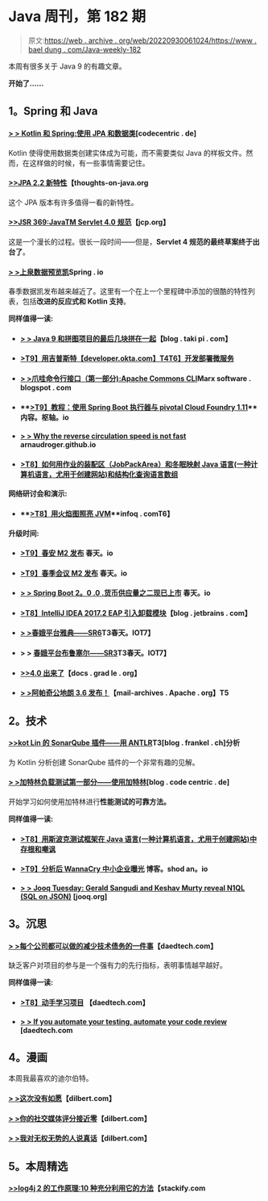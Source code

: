 # Java 周刊，第 182 期

> 原文:[https://web . archive . org/web/20220930061024/https://www . bael dung . com/Java-weekly-182](https://web.archive.org/web/20220930061024/https://www.baeldung.com/java-weekly-182)

本周有很多关于 Java 9 的有趣文章。

**开始了……**

## **1。Spring 和 Java**

#### [**> > Kotlin 和 Spring:使用 JPA 和数据类**](https://web.archive.org/web/20221129001920/https://blog.codecentric.de/en/2017/06/kotlin-spring-working-jpa-data-classes/)[codecentric . de]

Kotlin 使得使用数据类创建实体成为可能，而不需要类似 Java 的样板文件。然而，在这样做的时候，有一些事情需要记住。

#### [**>>JPA 2.2 新特性**](https://web.archive.org/web/20221129001920/https://www.thoughts-on-java.org/whats-new-in-jpa-2-2/)【thoughts-on-java.org

这个 JPA 版本有许多值得一看的新特性。

#### [**>>JSR 369:JavaTM Servlet 4.0 规范**](https://web.archive.org/web/20221129001920/https://jcp.org/en/jsr/detail?id=369)【jcp.org】

这是一个漫长的过程。很长一段时间——但是，**Servlet 4 规范的最终草案终于出台了**。

#### [**> >上泉数据预览凯**](https://web.archive.org/web/20221129001920/https://spring.io/blog/2017/06/20/a-preview-on-spring-data-kay)Spring . io

春季数据凯发布越来越近了。这里有一个在上一个里程碑中添加的很酷的特性列表，包括**改进的反应式和 Kotlin 支持**。

**同样值得一读:**

*   #### [**> > Java 9 和拼图项目的最后几块拼在一起**](https://web.archive.org/web/20221129001920/http://blog.takipi.com/the-final-pieces-of-java-9-and-project-jigsaw-are-coming-together/)【blog . taki pi . com】

*   #### [**>T9】用吉普斯特**【developer.okta.com】T4T6】开发部署微服务](https://web.archive.org/web/20221129001920/https://developer.okta.com/blog/2017/06/20/develop-microservices-with-jhipster)

*   #### [**> >爪哇命令行接口（第一部分):Apache Commons CLI**](https://web.archive.org/web/20221129001920/https://marxsoftware.blogspot.com/2017/06/apache-commons-cli.html)Marx software . blogspot . com

*   #### **[>T9】教程：使用 Spring Boot 执行器与 pivotal Cloud Foundry 1.11](https://web.archive.org/web/20221129001920/https://content.pivotal.io/blog/using-spring-boot-actuator-integrations-with-pivotal-cloud-foundry-111)**内容。枢轴。io

*   #### **[> > Why the reverse circulation speed is not fast](https://web.archive.org/web/20221129001920/https://arnaudroger.github.io/blog/2017/06/15/forward-vs-backward-loop.html)** arnaudroger.github.io

*   #### [**>T8】如何用作业的装配区（JobPackArea）和冬眠映射 Java 语言(一种计算机语言，尤用于创建网站)和结构化查询语言数组**](https://web.archive.org/web/20221129001920/https://vladmihalcea.com/2017/06/21/how-to-map-java-and-sql-arrays-with-jpa-and-hibernate/)

**网络研讨会和演示:**

*   #### **[>T8】用火焰图照亮 JVM](https://web.archive.org/web/20221129001920/https://www.infoq.com/presentations/flamegraphs)**infoq . comT6】

**升级时间:**

*   #### **[>T9】春安 M2 发布](https://web.archive.org/web/20221129001920/https://spring.io/blog/2017/06/16/spring-security-5-0-0-m2-released)** 春天。io

*   #### **[>T9】春季会议 M2 发布](https://web.archive.org/web/20221129001920/https://spring.io/blog/2017/06/16/spring-session-2-0-0-m2-released)** 春天。io

*   #### **[> > Spring Boot 2。0 .0 .货币供应量之二现已上市](https://web.archive.org/web/20221129001920/https://spring.io/blog/2017/06/16/spring-boot-2-0-0-m2-available-now)** 春天。io

*   #### **[>T8】IntelliJ IDEA 2017.2 EAP 引入卸载模块](https://web.archive.org/web/20221129001920/https://blog.jetbrains.com/idea/2017/06/intellij-idea-2017-2-eap-introduces-unloaded-modules/)**【blog . jetbrains . com】

*   #### **[> >春娥平台雅典——SR6](https://web.archive.org/web/20221129001920/https://spring.io/blog/2017/06/15/spring-io-platform-athens-sr6)T3春天。IO**T7】

*   #### **> > [春娥平台布鲁塞尔——SR3](https://web.archive.org/web/20221129001920/https://spring.io/blog/2017/06/15/spring-io-platform-brussels-sr3)T3春天。IO**T7】

*   #### **[>>4.0 出来了](https://web.archive.org/web/20221129001920/https://docs.gradle.org/4.0/release-notes.html)**【docs . grad le . org】

*   #### [**> >阿帕奇公地朗 3.6 发布！**](https://web.archive.org/web/20221129001920/https://mail-archives.apache.org/mod_mbox/www-announce/201706.mbox/%3C4A847BDD-85DD-44EA-BB10-A69093B5148A%40apache.org%3E)【mail-archives . Apache . org】T5

## **2。技术**

#### **[>>kot Lin 的 SonarQube 插件——用 ANTLR](https://web.archive.org/web/20221129001920/https://blog.frankel.ch/sonarqube-plugin-kotlin/2/#gsc.tab=0)T3[blog . frankel . ch]分析**

为 Kotlin 分析创建 SonarQube 插件的一个非常有趣的见解。

#### [**> >加特林负载测试第一部分——使用加特林**](https://web.archive.org/web/20221129001920/https://blog.codecentric.de/en/2017/06/gatling-load-testing-part-1-using-gatling/)[blog . code centric . de]

开始学习如何使用加特林进行**性能测试的可靠方法。**

**同样值得一读:**

*   #### [**>T8】用斯波克测试框架在 Java 语言(一种计算机语言，尤用于创建网站)中存根和嘲讽**](https://web.archive.org/web/20221129001920/https://semaphoreci.com/community/tutorials/stubbing-and-mocking-in-java-with-the-spock-testing-framework)

*   #### **[>T9】分析后 WannaCry 中小企业曝光](https://web.archive.org/web/20221129001920/https://blog.shodan.io/analyzing-post-wannacry-smb-exposure/)** 博客。shod an。io

*   #### **[> > Jooq Tuesday: Gerald Sangudi and Keshav Murty reveal N1QL (SQL on JSON)](https://web.archive.org/web/20221129001920/https://blog.jooq.org/2017/06/20/jooq-tuesdays-gerald-sangudi-and-keshav-murthy-reveal-the-secrets-of-n1ql-sql-on-json/)** [jooq.org]

## **3。沉思**

#### **[> >每个公司都可以做的减少技术债务的一件事](https://web.archive.org/web/20221129001920/http://www.daedtech.com/one-thing-every-company-can-reduce-technical-debt/)**【daedtech.com】

缺乏客户对项目的参与是一个强有力的先行指标，表明事情越早越好。

**同样值得一读:**

*   #### **[>T8】动手学习项目](https://web.archive.org/web/20221129001920/http://www.daedtech.com/learning-with-hands-on-projects/)** 【daedtech.com】

*   #### [**> > If you automate your testing, automate your code review**](https://web.archive.org/web/20221129001920/http://www.daedtech.com/automate-tests-automate-code-review/) [daedtech.com

## **4。漫画**

本周我最喜欢的迪尔伯特。

#### [**> >这次没有如愿**](https://web.archive.org/web/20221129001920/http://dilbert.com/strip/2013-03-06)【dilbert.com】

#### [**> >你的社交媒体评分接近零**](https://web.archive.org/web/20221129001920/http://dilbert.com/strip/2013-03-21)【dilbert.com】

#### **[> >我对无权无势的人说真话](https://web.archive.org/web/20221129001920/http://dilbert.com/strip/2013-03-07)**【dilbert.com】

## **5。本周精选**

#### **[>>log4j 2 的工作原理:10 种充分利用它的方法](https://web.archive.org/web/20221129001920/https://stackify.com/log4j2-java/)**【stackify.com